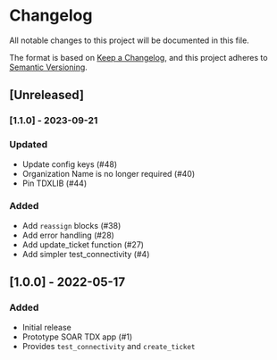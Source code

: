 # Changelog
All notable changes to this project will be documented in this file.

The format is based on [Keep a
Changelog](https://keepachangelog.com/en/1.0.0/), and this project
adheres to [Semantic Versioning](https://semver.org/spec/v2.0.0.html).

## [Unreleased]

### [1.1.0] - 2023-09-21

### Updated

- Update config keys (#48) 
- Organization Name is no longer required (#40)
- Pin TDXLIB (#44)

### Added

- Add `reassign` blocks (#38)
- Add error handling (#28)
- Add update_ticket function (#27)
- Add simpler test_connectivity (#4)

## [1.0.0] - 2022-05-17

### Added

- Initial release
- Prototype SOAR TDX app (#1)
- Provides `test_connectivity` and `create_ticket`